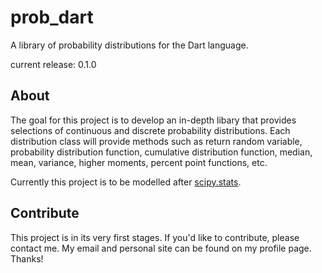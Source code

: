 # prob_dart
A library of probability distributions for the Dart language.

current release: 0.1.0

## About
The goal for this project is to develop an in-depth libary that provides selections of continuous and discrete probability distributions. Each distribution class will provide methods such as return random variable, probability distribution function, cumulative distribution function, median, mean, variance, higher moments, percent point functions, etc.

Currently this project is to be modelled after [scipy.stats](https://docs.scipy.org/doc/scipy/reference/stats.html).

## Contribute
This project is in its very first stages. If you'd like to contribute, please contact me. My email and personal site can be found on my profile page. Thanks!
